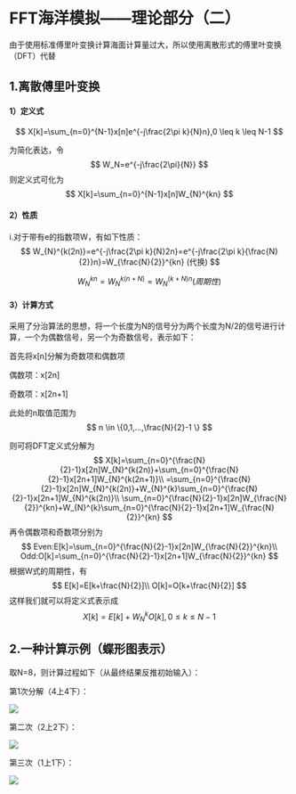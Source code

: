 # FFT海洋模拟——理论部分（二）

由于使用标准傅里叶变换计算海面计算量过大，所以使用离散形式的傅里叶变换（DFT）代替

## 1.离散傅里叶变换

#### 1）定义式

$$
X[k]=\sum_{n=0}^{N-1}x[n]e^{-j\frac{2\pi k}{N}n},0 \leq k \leq N-1
$$

 为简化表达，令
$$
W_N=e^{-j\frac{2\pi}{N}}
$$
则定义式可化为
$$
X[k]=\sum_{n=0}^{N-1}x[n]W_{N}^{kn}
$$

#### 2）性质

i.对于带有e的指数项W，有如下性质：
$$
W_{N}^{k(2n)}=e^{-j\frac{2\pi k}{N}2n}=e^{-j\frac{2\pi k}{\frac{N}{2}}n}=W_{\frac{N}{2}}^{kn} (代换)
$$

$$
W_{N}^{kn}=W_{N}^{k(n+N)}=W_{N}^{(k+N)n}(周期性)
$$



#### 3）计算方式

采用了分治算法的思想，将一个长度为N的信号分为两个长度为N/2的信号进行计算，一个为偶数信号，另一个为奇数信号，表示如下：

首先将x[n]分解为奇数项和偶数项

偶数项：x[2n]

奇数项：x[2n+1]

此处的n取值范围为
$$
n \in \{0,1,...,\frac{N}{2}-1 \}
$$


则可将DFT定义式分解为
$$
X[k]=\sum_{n=0}^{\frac{N}{2}-1}x[2n]W_{N}^{k(2n)}+\sum_{n=0}^{\frac{N}{2}-1}x[2n+1]W_{N}^{k(2n+1)}\\
=\sum_{n=0}^{\frac{N}{2}-1}x[2n]W_{N}^{k(2n)}+W_{N}^{k}\sum_{n=0}^{\frac{N}{2}-1}x[2n+1]W_{N}^{k(2n)}\\
\sum_{n=0}^{\frac{N}{2}-1}x[2n]W_{\frac{N}{2}}^{kn}+W_{N}^{k}\sum_{n=0}^{\frac{N}{2}-1}x[2n+1]W_{\frac{N}{2}}^{kn}
$$
再令偶数项和奇数项分别为
$$
Even:E[k]=\sum_{n=0}^{\frac{N}{2}-1}x[2n]W_{\frac{N}{2}}^{kn}\\
Odd:O[k]=\sum_{n=0}^{\frac{N}{2}-1}x[2n+1]W_{\frac{N}{2}}^{kn}
$$
 根据W式的周期性，有
$$
E[k]=E[k+\frac{N}{2}]\\
O[k]=O[k+\frac{N}{2}]
$$
这样我们就可以将定义式表示成
$$
X[k]=E[k]+W_{N}^{k}O[k],0 \leq k \leq N-1
$$

## 2.一种计算示例（蝶形图表示）

取N=8，则计算过程如下（从最终结果反推初始输入）：

第1次分解（4上4下）：

![](C:\Users\25768\Desktop\暑假学习笔记\中期考核\calculate1.webp)

第二次（2上2下）：

![](C:\Users\25768\Desktop\暑假学习笔记\中期考核\calculate2.jpg)

第三次（1上1下）：

![](C:\Users\25768\Desktop\暑假学习笔记\中期考核\calculate3.webp)
